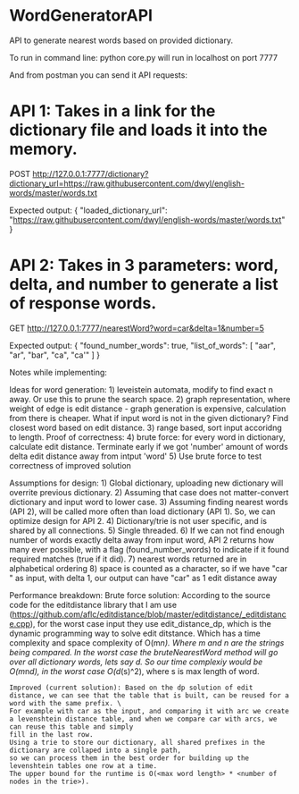 # WordGeneratorAPI
API to generate nearest words based on provided dictionary.

To run in command line:
python core.py 
will run in localhost on port 7777

And from postman you can send it API requests:
# API 1: Takes in a link for the dictionary file and loads it into the memory. 
POST http://127.0.0.1:7777/dictionary?dictionary_url=https://raw.githubusercontent.com/dwyl/english-words/master/words.txt

Expected output:
{
    "loaded_dictionary_url": "https://raw.githubusercontent.com/dwyl/english-words/master/words.txt"
}

# API 2: Takes in 3 parameters: word, delta, and number to generate a list of response words.
GET http://127.0.0.1:7777/nearestWord?word=car&delta=1&number=5 

Expected output:
{
    "found_number_words": true,
    "list_of_words": [
        "aar",
        "ar",
        "bar",
        "ca",
        "ca'"
    ]
}

Notes while implementing:

Ideas for word generation:
    1) leveistein automata, modify to find exact n away. Or use this to prune the search space. 
    2) graph representation, where weight of edge is edit distance - graph generation is expensive, calculation from there is cheaper. 
    What if input word is not in the given dictionary? Find closest word based on edit distance.
    3) range based, sort input accoridng to length. Proof of correctness: 
    4) brute force: for every word in dictionary, calculate edit distance. Terminate early if we got 'number' amount of words delta edit distance away from intput 'word'
    5) Use brute force to test correctness of improved solution

Assumptions for design:
    1) Global dictionary, uploading new dictionary will overrite previous dictionary.
    2) Assuming that case does not matter-convert dictionary and input word to lower case. 
    3) Assuming finding nearest words (API 2), will be called more often than load dictionary (API 1). So, we can optimize design for API 2.
    4) Dictionary/trie is not user specific, and is shared by all connections.
    5) Single threaded.
    6) If we can not find enough number of words exactly delta away from input word, API 2 returns how many ever possible, with a flag (found_number_words) to indicate if it found required matches (true if it did).
    7) nearest words returned are in alphabetical ordering
    8) space is counted as a character, so if we have "car " as input, with delta 1, 
    our output can have "car" as 1 edit distance away

Performance breakdown:
    Brute force solution: According to the source code for the editdistance library that I am use (https://github.com/aflc/editdistance/blob/master/editdistance/_editdistance.cpp), 
    for the worst case input they use edit_distance_dp, which is the dynamic programming way to solve edit ditstance. Which has a time complexity and space complexity of
    O(m*n). Where m and n are the strings being compared. In the worst case the bruteNearestWord method will go over all dictionary words, lets say d. So our time complexiy would 
    be O(m*n*d), in the worst case O(d*(s)^2), where s is max length of word.

    Improved (current solution): Based on the dp solution of edit distance, we can see that the table that is built, can be reused for a word with the same prefix. \
    For example with car as the input, and comparing it with arc we create a levenshtein distance table, and when we compare car with arcs, we can reuse this table and simply
    fill in the last row.
    Using a trie to store our dictionary, all shared prefixes in the dictionary are collaped into a single path,
    so we can process them in the best order for building up the levenshtein tables one row at a time.
    The upper bound for the runtime is O(<max word length> * <number of nodes in the trie>). 
